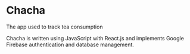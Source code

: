 # Chacha

The app used to track tea consumption

Chacha is written using JavaScript with React.js and implements Google Firebase authentication and database management.
